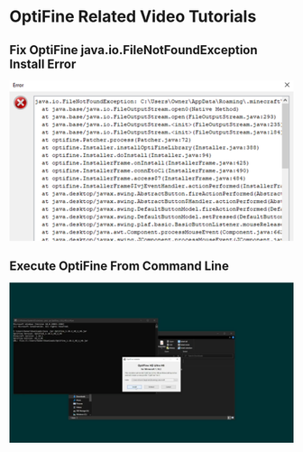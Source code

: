 # OptiFine Related Video Tutorials 

## Fix OptiFine java.io.FileNotFoundException Install Error 
[![Fix OptiFine java.io.FileNotFoundException Install Error Video Link (Image)](/images/thumbnails/FileNotFound_Thmbnail.png)](https://www.youtube.com/watch?v=lBaUbS7FJAU) 

## Execute OptiFine From Command Line
[![Execute OptiFine From Command Line Video Link (Image)](/images/thumbnails/ExecuteJar_Thumbnail.png)](https://www.youtube.com/watch?v=_I0hl-i77AY) 
